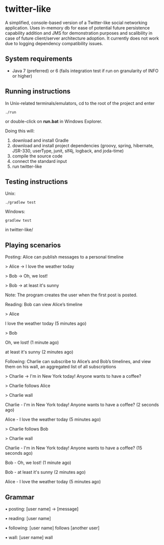 twitter-like
============

A simplified, console-based version of a Twitter-like social networking application. Uses in-memory db for ease of potential future persistence capability addition and JMS for demonstration purposes and scalibility in case of future  client/server architecture adoption. It currently does not work due to logging dependency compatibility issues.

System requirements
-------------------
* Java 7 (preferred) or 6 (fails integration test if run on granularity of INFO or higher) 

Running instructions
--------------------
In Unix-related terminals/emulators, cd to the root of the project and enter

    ./run

or double-click on **run.bat** in Windows Explorer.

Doing this will:

1. download and install Gradle
2. download and install project dependencies (groovy, spring, hibernate, JSR-330, userType, junit, slf4j, logback, and joda-time)
3. compile the source code
4. connect the standard input
5. run twitter-like

Testing instructions
--------------------
Unix:

    ./gradlew test
    
Windows:

    gradlew test
    
in twitter-like/
    
Playing scenarios
-----------------

Posting: Alice can publish messages to a personal timeline


\> Alice -> I love the weather today

\> Bob -> Oh, we lost!

\> Bob -> at least it's sunny


Note: The program creates the user when the first post is posted.

Reading: Bob can view Alice’s timeline

\> Alice 


I love the weather today (5 minutes ago)


\> Bob


Oh, we lost! (1 minute ago)

at least it's sunny (2 minutes ago)


Following: Charlie can subscribe to Alice’s and Bob’s timelines, and view them on his wall, an aggregated list of all subscriptions 

\> Charlie -> I'm in New York today! Anyone wants to have a coffee?

\> Charlie follows Alice

\> Charlie wall 

Charlie - I'm in New York today! Anyone wants to have a coffee? (2 seconds ago)

Alice - I love the weather today (5 minutes ago)

\> Charlie follows Bob

\> Charlie wall 

Charlie - I'm in New York today! Anyone wants to have a coffee? (15 seconds ago)

Bob - Oh, we lost! (1 minute ago)

Bob - at least it's sunny (2 minutes ago)

Alice - I love the weather today (5 minutes ago)


Grammar
-------------------

• posting: [user name] -> [message]

• reading: [user name]

• following: [user name] follows [another user]

• wall: [user name] wall
